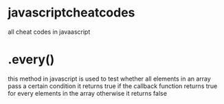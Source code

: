 # javascriptcheatcodes
all cheat codes in javaascript
# .every()
this method in javascript is used to test whether all elements in an array pass a certain condition
it returns true if the callback function returns true for every elements in the array
otherwise it returns false
